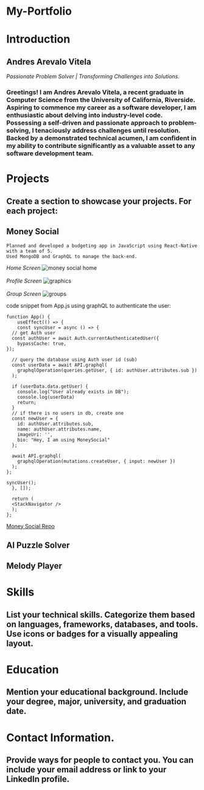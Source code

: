 # My-Portfolio

# Introduction
## Andres Arevalo Vitela
*Passionate Problem Solver | Transforming Challenges into Solutions.*
### Greetings! I am Andres Arevalo Vitela, a recent graduate in Computer Science from the University of California, Riverside. Aspiring to commence my career as a software developer, I am enthusiastic about delving into industry-level code. Possessing a self-driven and passionate approach to problem-solving, I tenaciously address challenges until resolution. Backed by a demonstrated technical acumen, I am confident in my ability to contribute significantly as a valuable asset to any software development team.
# Projects
## Create a section to showcase your projects. For each project:

## Money Social
    Planned and developed a budgeting app in JavaScript using React-Native with a team of 5.
    Used MongoDB and GraphQL to manage the back-end.
*Home Screen*
![money social home](https://github.com/aa2510759/My-Portfolio/assets/28612170/1813ec83-40ee-423e-bd1e-00c6e5b65da9)
<br/>
<br/>
*Profile Screen*
![graphics](https://github.com/aa2510759/My-Portfolio/assets/28612170/ad65e272-f17d-4def-a1cd-a60a697e4724)
<br/>
<br/>
*Group Screen*
![groups](https://github.com/aa2510759/My-Portfolio/assets/28612170/4bd60415-6191-4ea4-b75d-089d2575c27c)
<br/>

code snippet from App.js using graphQL to authenticate the user: 
    
    function App() {
        useEffect(() => {
        const syncUser = async () => {
      // get Auth user
      const authUser = await Auth.currentAuthenticatedUser({
        bypassCache: true,
    });

      // query the database using Auth user id (sub)
      const userData = await API.graphql(
        graphqlOperation(queries.getUser, { id: authUser.attributes.sub })
      );

      if (userData.data.getUser) {
        console.log("User already exists in DB");
        console.log(userData)
        return;
      }
      // if there is no users in db, create one
      const newUser = {
        id: authUser.attributes.sub,
        name: authUser.attributes.name,
        imageUri: '',
        bio: "Hey, I am using MoneySocial"
      };

      await API.graphql(
        graphqlOperation(mutations.createUser, { input: newUser })
      );
    };

    syncUser();
      }, []);

      return (
      <StackNavigator />
      );
    };

[Money Social Repo](https://github.com/lojason71/cs180-project/tree/main/moneysocial)



## AI Puzzle Solver

## Melody Player

# Skills

## List your technical skills. Categorize them based on languages, frameworks, databases, and tools. Use icons or badges for a visually appealing layout.
# Education
## Mention your educational background. Include your degree, major, university, and graduation date.
# Contact Information.
## Provide ways for people to contact you. You can include your email address or link to your LinkedIn profile.
